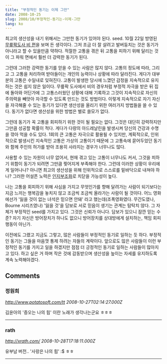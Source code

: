 ```yaml
---
title: "부정적인 동기는 이제 그만"
date: 2008-10-25
slug: 2008/10/부정적인-동기는-이제-그만
lang: ko
---
```


최고의 생산성을 내기 위해서는 그만한 동기가 있어야 된다. seed. 10월 22일 방영된 [무릎팍도사 비 편](http://blog.daum.net/91_0313/11625630)을 보며 든 생각이다. 그저 조금 더 잘 살려고 발버둥치는 것은 동기가 아니라고 할 수 있을만큼 약하다. 적절한 고통을 겪은 뒤 고통을 피하기 위해 달리는 것이 그 파워 면에서 훨씬 더 강력한 동기가 된다. 

그런데 그러한 강력한 동기를 얻을 수 있는 사람은 많지 않다. 고통의 정도에 따라, 그리고 그 고통을 처리하여 받아들이는 개인의 능력이나 상황에 따라 달라진다. 게다가 대부분의 고통은 수일내로 잊혀진다. 고통이 발생한 당시에 느꼈던 감정을 지속적으로 유지하는 것은 쉽지 않은 일이다. 무릎팍 도사에서 비의 경우처럼 부정적 자극을 받은 뒤 집에 돌아와 어딘가에 그 고통스러웠던 상황에 대해 기록하고 그것이 지속적으로 자신의 주의력을 빼앗아 자극할 수 있도록 만드는 것도 방법이다. 이렇게 지속적으로 자기 자신을 자극해줄 수 있는 동기가 있다면 생산성을 올리기 위한 여러가지 방법들을 쓸 수 있다. 동기가 없다면 생산성을 위한 방법은 별로 쓸모가 없다.

그런데 동기가 꼭 고통을 회피하기 위한 것이 될 필요는 없다. 그것은 대단히 강력하지만 그만큼 성공할 확률이 적다. 게다가 다량의 아드레날린을 발생시켜 당신의 건강과 수명을 깎아 먹을 수도 있다. 1회의 큰 고통은 자극으로 활용될 수 있지만, 계획적으로, 인위적으로 발생시킨 지속적인 고통은 가상의 고통이기 때문에 그 고통속에 묻어두었던 동기와 함께 주인의 허가를 받아 조용히 사라지는 경우가 너무나도 많다.

사용할 수 있는 자원이 너무 없어서, 현재 겪고 있는 고통이 너무나도 커서, 그것을 피하기 위함이 동기가 되려면 그만큼 찢어지게 부족해야 한다. 그런데 이러한 상황이 우리에게 일어나나? 아니면 최고의 생산성을 위해 인위적으로 스스로를 밑바닥으로 내쳐야 하나? 그러한 어설픈 노력은 [인지부조화](http://ko.wikipedia.org/wiki/%EC%9D%B8%EC%A7%80%EB%B6%80%EC%A1%B0%ED%99%94)로 치닫을 가능성이 높다.

나는 고통을 회피하기 위해 사심을 가지고 무엇인가를 향해 달려가는 사람이 되기보다는 지금 느끼는 행복감을 놓치지 않고 조금씩 조금씩 올라가는 사람이 될 것이다. 어느 영화에선가 '잃을 것이 없는 녀석은 믿으면 안돼' 라고 했는데(조폭영화였다. 무간도였나, Bourne 시리즈였나) '잃을 것'을 담보로 서로 믿음이 생기는 관계는 탐탁치 않다. 그 자체가 부정적인 seed를 가지고 있다. 그것은 신뢰가 아니다. 담보가 있으니 잠깐 믿는 수준? 자기 자신은 방어장치가 하나도 없으니 방어장치를 상대방에게 설치하는, 책임 회피 행동이 아닌가.

이전에도 그랬고 지금도 그렇고, 많은 사람들이 부정적인 동기로 일하는 듯 하다. 부정적인 동기는 그들을 마음껏 통제 하려는 자들의 계략이다. 앞으로도 많은 사람들이 이런 부정적인 동기를 가지고 일을 하겠지만 점점 더 긍정적인 동기로 일하는 사람들이 많아지고 있다. 하고 싶은 거 하며 작은 것에 감동받으며 생산성을 높이는 자세를 유지하도록 계속 노력해야겠다.

## Comments

### 정원희
*http://www.potatosoft.com/tt*
*2008-10-27T02:14:27.000Z*

김윤아의 '증오는 나의 힘' 이란 노래가 생각나는군요 ㅎㅎㅎ

---

### rath
*http://xrath.com/*
*2008-10-28T17:18:11.000Z*

유부남 버전.. '사랑은 나의 힘' :$ ㅎㅎ

---

